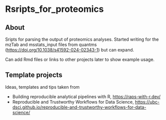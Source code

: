# Rsripts_for_proteomics

## About
Sripts for parsing the output of proteomics analyses. Started writing for the mzTab and msstats_input files from quantms (https://doi.org/10.1038/s41592-024-02343-1) but can expand.

Can add Rmd files or links to other projects later to show example usage.


## Template projects
Ideas, templates and tips taken from
- Building reproducible analytical pipelines with R, https://raps-with-r.dev/
- Reproducible and Trustworthy Workflows for Data Science, https://ubc-dsci.github.io/reproducible-and-trustworthy-workflows-for-data-science/